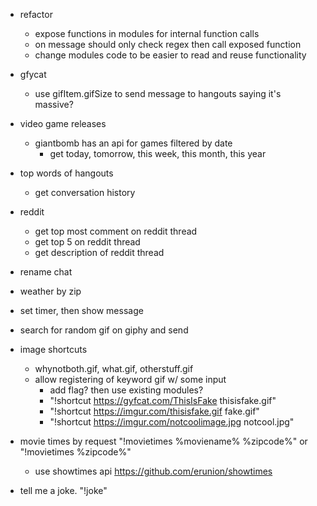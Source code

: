 - refactor
    - expose functions in modules for internal function calls
    - on message should only check regex then call exposed function
    - change modules code to be easier to read and reuse functionality

- gfycat
    - use gifItem.gifSize to send message to hangouts saying it's massive?

- video game releases
    - giantbomb has an api for games filtered by date
        - get today, tomorrow, this week, this month, this year

- top words of hangouts
    - get conversation history
- reddit
    - get top most comment on reddit thread
    - get top 5 on reddit thread
    - get description of reddit thread

- rename chat
- weather by zip
- set timer, then show message
- search for random gif on giphy and send

- image shortcuts
    - whynotboth.gif, what.gif, otherstuff.gif
    - allow registering of keyword gif w/ some input
        - add flag? then use existing modules?
        - "!shortcut https://gyfcat.com/ThisIsFake thisisfake.gif"
        - "!shortcut https://imgur.com/thisisfake.gif fake.gif"
        - "!shortcut https://imgur.com/notcoolimage.jpg notcool.jpg"

- movie times by request "!movietimes %moviename% %zipcode%" or "!movietimes %zipcode%"
    - use showtimes api https://github.com/erunion/showtimes
- tell me a joke. "!joke"
